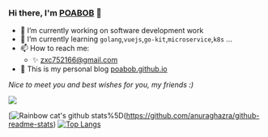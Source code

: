 ### Hi there\, I'm [POABOB](https://github.com/POABOB) 👋  

- 🔭  I’m currently working on software development work 
- 🌱  I’m currently learning `golang`,`vuejs`,`go-kit`,`microservice`,`k8s` ...
- 📫  How to reach me: 
    -  ✨ zxc752166@gmail.com
- 🚀  This is my personal blog [poabob.github.io](https://poabob.github.io)


*Nice to meet you and best wishes for you, my friends :)* 

![](https://komarev.com/ghpvc/?username=POABOB&style=for-the-badge)


[![Rainbow cat's github stats](https://github-readme-stats.vercel.app/api?username=POABOB&count_private=true&show_icons=true&theme=vue&hide=contribs,prs)%5D(https://github.com/anuraghazra/github-readme-stats)
[![Top Langs](https://github-readme-stats.vercel.app/api/top-langs/?username=POABOB&layout=compact&theme=vue&hide=html,css,kotlin,dockerfile,perl,makefile,python,Tcl)](https://github.com/anuraghazra/github-readme-stats)



<!--
**POABOB/POABOB** is a ✨ _special_ ✨ repository because its `README.md` (this file) appears on your GitHub profile.

Here are some ideas to get you started:

- 🔭 I’m currently working on ...
- 🌱 I’m currently learning ...
- 👯 I’m looking to collaborate on ...
- 🤔 I’m looking for help with ...
- 💬 Ask me about ...
- 📫 How to reach me: ...
- 😄 Pronouns: ...
- ⚡ Fun fact: ...
-->

